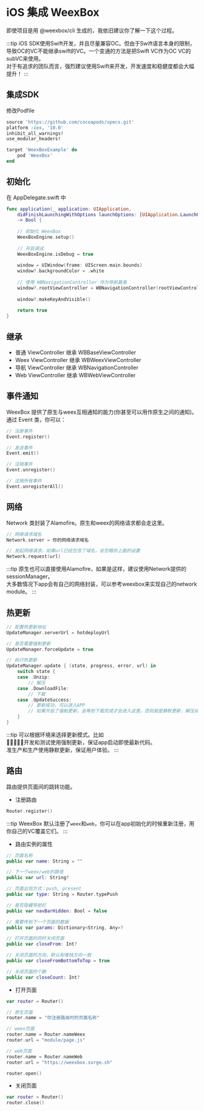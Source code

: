# iOS 集成 WeexBox

即使项目是用 @weexbox/cli 生成的，我依旧建议你了解一下这个过程。

:::tip
iOS SDK使用Swift开发，并且尽量兼容OC。但由于Swift语言本身的限制，导致OC的VC不能继承swift的VC。一个变通的方法是把Swift VC作为OC VC的subVC来使用。  
对于有追求的团队而言，强烈建议使用Swift来开发，开发速度和稳健度都会大幅提升！
:::

## 集成SDK

修改Podfile

```ruby
source 'https://github.com/cocoapods/specs.git'
platform :ios, '10.0'
inhibit_all_warnings!
use_modular_headers!

target 'WeexBoxExample' do
    pod 'WeexBox'
end
```

## 初始化

在 AppDelegate.swift 中

```swift
func application(_ application: UIApplication, 
    didFinishLaunchingWithOptions launchOptions: [UIApplication.LaunchOptionsKey: Any]?) 
    -> Bool {
        
    // 初始化 WeexBox
    WeexBoxEngine.setup()
        
    // 开启调试
    WeexBoxEngine.isDebug = true
        
    window = UIWindow(frame: UIScreen.main.bounds)
    window?.backgroundColor = .white
        
    // 使用 WBNavigationController 作为导航基类
    window?.rootViewController = WBNavigationController(rootViewController: LaunchController())
        
    window?.makeKeyAndVisible()
        
    return true
}
```

## 继承

- 普通 ViewController 继承 WBBaseViewController
- Weex ViewController 继承 WBWeexViewController
- 导航 ViewController 继承 WBNavigationController
- Web ViewController 继承 WBWebViewController

## 事件通知

WeexBox 提供了原生与weex互相通知的能力(你甚至可以用作原生之间的通知)。  
通过 Event 类，你可以：

```swift
// 注册事件
Event.register()

// 发送事件
Event.emit()

// 注销事件
Event.unregister()

// 注销所有事件
Event.unregisterAll()
```

## 网络

Network 类封装了Alamofire。原生和weex的网络请求都会走这里。

```swift
// 网络请求域名
Network.server = 你的网络请求域名

// 发起网络请求。如果url已经包含了域名，会忽略你上面的设置
Network.request(url)
```

:::tip
原生也可以直接使用Alamofire，如果是这样，建议使用Network提供的sessionManager。  
大多数情况下app会有自己的网络封装，可以参考weexbox来实现自己的network module。
:::

## 热更新

```swift
// 配置热更新地址
UpdateManager.serverUrl = hotdeployUrl

// 是否需要强制更新
UpdateManager.forceUpdate = true

// 执行热更新
UpdateManager.update { (state, progress, error, url) in
    switch state {
    case .Unzip:
        // 解压
    case .DownloadFile:
        // 下载
    case .UpdateSuccess:
        // 更新成功，可以进入APP
        // 如果开启了强制更新，会等到下载完成才会进入这里。否则就是静默更新，解压成功就会进入
    }
}
```

:::tip
可以根据环境来选择更新模式。比如  
开发和测试使用强制更新，保证app启动即使最新代码。  
准生产和生产使用静默更新，保证用户体验。
:::

## 路由

路由提供页面间的跳转功能。

- 注册路由

```swift
Router.register()
```

:::tip
WeexBox 默认注册了`weex`和`web`，你可以在app初始化的时候重新注册，用你自己的VC覆盖它们。
:::

- 路由实例的属性

```swift
// 页面名称
public var name: String = ""

// 下一个weex/web的路径
public var url: String?

// 页面出现方式：push, present
public var type: String = Router.typePush

// 是否隐藏导航栏
public var navBarHidden: Bool = false

// 需要传到下一个页面的数据
public var params: Dictionary<String, Any>?

// 打开页面的同时关闭页面
public var closeFrom: Int?

// 关闭页面的方向，默认和堆栈方向一致
public var closeFromBottomToTop = true

// 关闭页面的个数
public var closeCount: Int?
```

- 打开页面

```swift
var router = Router()

// 原生页面
router.name = "你注册路由时的页面名称"

// weex页面
router.name = Router.nameWeex
router.url = "module/page.js"

// web页面
router.name = Router.nameWeb
router.url = "https://weexbox.surge.sh"

router.open()
```

- 关闭页面

```swift
var router = Router()
router.close()
```